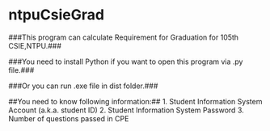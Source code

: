 # ntpuCsieGrad

###This program can calculate Requirement for Graduation for 105th CSIE,NTPU.###

###You need to install Python if you want to open this program via .py file.###

###Or you can run .exe file in dist folder.###

##You need to know following information:##
	1. Student Information System Account (a.k.a. student ID)
	2. Student Information System Password
	3. Number of questions passed in CPE